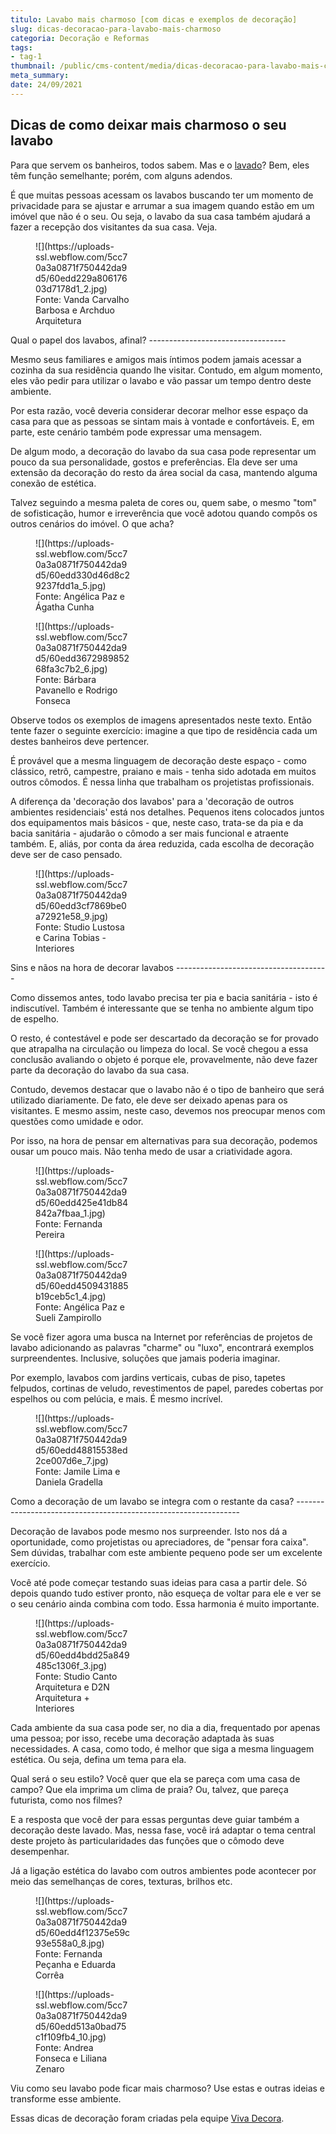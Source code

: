 ```yaml
---
titulo: Lavabo mais charmoso [com dicas e exemplos de decoração]
slug: dicas-decoracao-para-lavabo-mais-charmoso
categoria: Decoração e Reformas
tags:
- tag-1
thumbnail: /public/cms-content/media/dicas-decoracao-para-lavabo-mais-charmoso.jpg
meta_summary: 
date: 24/09/2021
---
```

Dicas de como deixar mais charmoso o seu lavabo
-----------------------------------------------

Para que servem os banheiros, todos sabem. Mas e o [lavado](https://www.vivadecora.com.br/decoracao/lavabo)? Bem, eles têm função semelhante; porém, com alguns adendos.

É que muitas pessoas acessam os lavabos buscando ter um momento de privacidade para se ajustar e arrumar a sua imagem quando estão em um imóvel que não é o seu. Ou seja, o lavabo da sua casa também ajudará a fazer a recepção dos visitantes da sua casa. Veja.

<figure class="w-richtext-figure-type-image w-richtext-align-center" style="max-width:30%"><div>![](https://uploads-ssl.webflow.com/5cc70a3a0871f750442da9d5/60edd229a80617603d7178d1_2.jpg)</div><figcaption>Fonte: Vanda Carvalho Barbosa e Archduo Arquitetura</figcaption></figure>Qual o papel dos lavabos, afinal? 
----------------------------------

Mesmo seus familiares e amigos mais íntimos podem jamais acessar a cozinha da sua residência quando lhe visitar. Contudo, em algum momento, eles vão pedir para utilizar o lavabo e vão passar um tempo dentro deste ambiente.

Por esta razão, você deveria considerar decorar melhor esse espaço da casa para que as pessoas se sintam mais à vontade e confortáveis. E, em parte, este cenário também pode expressar uma mensagem.

De algum modo, a decoração do lavabo da sua casa pode representar um pouco da sua personalidade, gostos e preferências. Ela deve ser uma extensão da decoração do resto da área social da casa, mantendo alguma conexão de estética.

Talvez seguindo a mesma paleta de cores ou, quem sabe, o mesmo "tom" de sofisticação, humor e irreverência que você adotou quando compôs os outros cenários do imóvel. O que acha?

<figure class="w-richtext-figure-type-image w-richtext-align-center" style="max-width:30%"><div>![](https://uploads-ssl.webflow.com/5cc70a3a0871f750442da9d5/60edd330d46d8c29237fdd1a_5.jpg)</div><figcaption>Fonte: Angélica Paz e Ágatha Cunha</figcaption></figure><figure class="w-richtext-figure-type-image w-richtext-align-center" style="max-width:30%"><div>![](https://uploads-ssl.webflow.com/5cc70a3a0871f750442da9d5/60edd367298985268fa3c7b2_6.jpg)</div><figcaption>Fonte: Bárbara Pavanello e Rodrigo Fonseca</figcaption></figure>Observe todos os exemplos de imagens apresentados neste texto. Então tente fazer o seguinte exercício: imagine a que tipo de residência cada um destes banheiros deve pertencer.

É provável que a mesma linguagem de decoração deste espaço - como clássico, retrô, campestre, praiano e mais - tenha sido adotada em muitos outros cômodos. É nessa linha que trabalham os projetistas profissionais.

A diferença da 'decoração dos lavabos' para a 'decoração de outros ambientes residenciais' está nos detalhes. Pequenos itens colocados juntos dos equipamentos mais básicos - que, neste caso, trata-se da pia e da bacia sanitária - ajudarão o cômodo a ser mais funcional e atraente também. E, aliás, por conta da área reduzida, cada escolha de decoração deve ser de caso pensado.

<figure class="w-richtext-figure-type-image w-richtext-align-center" style="max-width:30%"><div>![](https://uploads-ssl.webflow.com/5cc70a3a0871f750442da9d5/60edd3cf7869be0a72921e58_9.jpg)</div><figcaption>Fonte: Studio Lustosa e Carina Tobias - Interiores</figcaption></figure>Sins e nãos na hora de decorar lavabos
--------------------------------------

Como dissemos antes, todo lavabo precisa ter pia e bacia sanitária - isto é indiscutível. Também é interessante que se tenha no ambiente algum tipo de espelho.

O resto, é contestável e pode ser descartado da decoração se for provado que atrapalha na circulação ou limpeza do local. Se você chegou a essa conclusão avaliando o objeto é porque ele, provavelmente, não deve fazer parte da decoração do lavabo da sua casa.

Contudo, devemos destacar que o lavabo não é o tipo de banheiro que será utilizado diariamente. De fato, ele deve ser deixado apenas para os visitantes. E mesmo assim, neste caso, devemos nos preocupar menos com questões como umidade e odor.

Por isso, na hora de pensar em alternativas para sua decoração, podemos ousar um pouco mais. Não tenha medo de usar a criatividade agora.

<figure class="w-richtext-figure-type-image w-richtext-align-center" style="max-width:30%"><div>![](https://uploads-ssl.webflow.com/5cc70a3a0871f750442da9d5/60edd425e41db84842a7fbaa_1.jpg)</div><figcaption>Fonte: Fernanda Pereira</figcaption></figure><figure class="w-richtext-figure-type-image w-richtext-align-center" style="max-width:30%"><div>![](https://uploads-ssl.webflow.com/5cc70a3a0871f750442da9d5/60edd4509431885b19ceb5c1_4.jpg)</div><figcaption>Fonte: Angélica Paz e Sueli Zampirollo</figcaption></figure>Se você fizer agora uma busca na Internet por referências de projetos de lavabo adicionando as palavras "charme" ou "luxo", encontrará exemplos surpreendentes. Inclusive, soluções que jamais poderia imaginar.

Por exemplo, lavabos com jardins verticais, cubas de piso, tapetes felpudos, cortinas de veludo, revestimentos de papel, paredes cobertas por espelhos ou com pelúcia, e mais. É mesmo incrível.

<figure class="w-richtext-figure-type-image w-richtext-align-center" style="max-width:30%"><div>![](https://uploads-ssl.webflow.com/5cc70a3a0871f750442da9d5/60edd48815538ed2ce007d6e_7.jpg)</div><figcaption>Fonte: Jamile Lima e Daniela Gradella</figcaption></figure>Como a decoração de um lavabo se integra com o restante da casa?
----------------------------------------------------------------

Decoração de lavabos pode mesmo nos surpreender. Isto nos dá a oportunidade, como projetistas ou apreciadores, de "pensar fora caixa". Sem dúvidas, trabalhar com este ambiente pequeno pode ser um excelente exercício.

Você até pode começar testando suas ideias para casa a partir dele. Só depois quando tudo estiver pronto, não esqueça de voltar para ele e ver se o seu cenário ainda combina com todo. Essa harmonia é muito importante.

<figure class="w-richtext-figure-type-image w-richtext-align-center" style="max-width:30%"><div>![](https://uploads-ssl.webflow.com/5cc70a3a0871f750442da9d5/60edd4bdd25a849485c1306f_3.jpg)</div><figcaption>Fonte: Studio Canto Arquitetura e D2N Arquitetura + Interiores</figcaption></figure>Cada ambiente da sua casa pode ser, no dia a dia, frequentado por apenas uma pessoa; por isso, recebe uma decoração adaptada às suas necessidades. A casa, como todo, é melhor que siga a mesma linguagem estética. Ou seja, defina um tema para ela.

Qual será o seu estilo? Você quer que ela se pareça com uma casa de campo? Que ela imprima um clima de praia? Ou, talvez, que pareça futurista, como nos filmes?

E a resposta que você der para essas perguntas deve guiar também a decoração deste lavado. Mas, nessa fase, você irá adaptar o tema central deste projeto às particularidades das funções que o cômodo deve desempenhar.

Já a ligação estética do lavabo com outros ambientes pode acontecer por meio das semelhanças de cores, texturas, brilhos etc.

<figure class="w-richtext-figure-type-image w-richtext-align-center" style="max-width:30%"><div>![](https://uploads-ssl.webflow.com/5cc70a3a0871f750442da9d5/60edd4f12375e59c93e558a0_8.jpg)</div><figcaption>Fonte: Fernanda Peçanha e Eduarda Corrêa</figcaption></figure><figure class="w-richtext-figure-type-image w-richtext-align-center" style="max-width:30%"><div>![](https://uploads-ssl.webflow.com/5cc70a3a0871f750442da9d5/60edd513a0bad75c1f109fb4_10.jpg)</div><figcaption>Fonte: Andrea Fonseca e Liliana Zenaro</figcaption></figure>Viu como seu lavabo pode ficar mais charmoso? Use estas e outras ideias e transforme esse ambiente.

Essas dicas de decoração foram criadas pela equipe [Viva Decora](https://www.vivadecora.com.br/).
